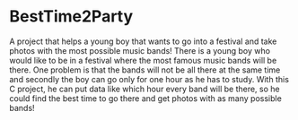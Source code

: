 # BestTime2Party
A project that helps a young boy that wants to go into a festival and take photos with the most possible music bands!
There is a young boy who would like to be in a festival where the most famous music bands will be there. One problem is that the bands will not be all there at the same time and secondly the boy can go only for one hour as he has to study. With this C project, he can put data like which hour every band will be there, so he could find the best time to go there and get photos with as many possible bands!
